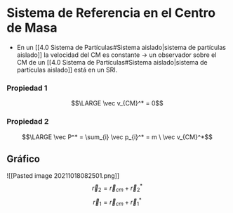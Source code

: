 # Sistema de Referencia en el Centro de Masa
- En un [[4.0 Sistema de Partículas#Sistema aislado|sistema de partículas aislado]] la velocidad del CM es constante -> un observador sobre el CM de un [[4.0 Sistema de Partículas#Sistema aislado|sistema de partículas aislado]] está en un SRI.
### Propiedad 1
$$\LARGE \vec v_{CM}^* = 0$$

### Propiedad 2
$$\LARGE \vec P^* = \sum_{i} \vec p_{i}^* = m \ \vec v_{CM}^*$$


## Gráfico
![[Pasted image 20211018082501.png]]
$$\vec r_2 = \vec r_{cm} + \vec r_2 ^*$$
$$\vec r_1 = \vec r_{cm} + \vec r_1 ^*$$
